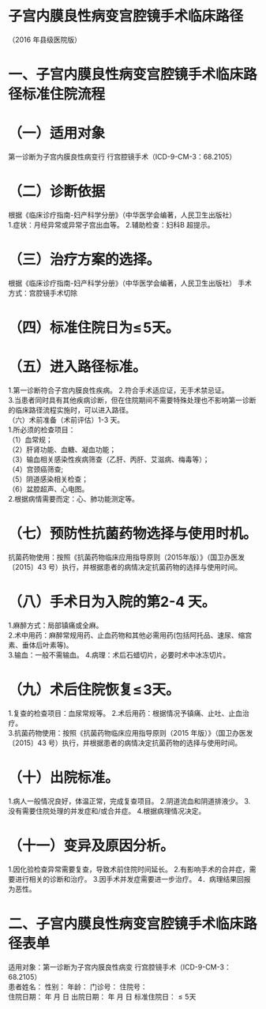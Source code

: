 # 子宫内膜良性病变宫腔镜手术临床路径  
（2016 年县级医院版）  
# 一、子宫内膜良性病变宫腔镜手术临床路径标准住院流程  
# （一）适用对象  
第一诊断为子宫内膜良性病变行 行宫腔镜手术（ICD-9-CM-3：68.2105）  
# （二）诊断依据  
根据《临床诊疗指南-妇产科学分册》（中华医学会编著，人民卫生出版社）  
1.症状：月经异常或异常子宫出血等。 2.辅助检查：妇科B 超提示。  
# （三）治疗方案的选择。  
根据《临床诊疗指南-妇产科学分册》（中华医学会编著，人民卫生出版社） 手术方式：宫腔镜手术切除  
# （四）标准住院日为$\leqslant\!5$天。  
# （五）进入路径标准。  
1.第一诊断符合子宫内膜良性疾病。 2.符合手术适应证，无手术禁忌证。  
3.当患者同时具有其他疾病诊断，但在住院期间不需要特殊处理也不影响第一诊断的临床路径流程实施时，可以进入路径。  
（六）术前准备（术前评估）1-3 天。  
1.所必须的检查项目：  
（1）血常规；  
（2）肝肾功能、血糖、凝血功能；  
（3）输血相关感染性疾病筛查（乙肝、丙肝、艾滋病、梅毒等）；  
（4）宫颈癌筛查;  
（5）阴道感染相关检查；  
（6）盆腔超声、心电图。  
2.根据病情需要而定：心、肺功能测定等。  
# （七）预防性抗菌药物选择与使用时机。  
抗菌药物使用：按照《抗菌药物临床应用指导原则（2015年版）》（国卫办医发〔2015〕43 号）执行，并根据患者的病情决定抗菌药物的选择与使用时间。  
# （八）手术日为入院的第2-4 天。  
1.麻醉方式：局部镇痛或全麻。  
2.术中用药：麻醉常规用药、止血药物和其他必需用药(包括阿托品、速尿、缩宫素、垂体后叶素等)。  
3.输血：一般不需输血。 4.病理：术后石蜡切片，必要时术中冰冻切片。  
# （九）术后住院恢复$\leqslant\!3$天。  
1.复查的检查项目：血尿常规等。  2.术后用药：根据情况予镇痛、止吐、止血治疗。  
3.抗菌药物使用：按照《抗菌药物临床应用指导原则（2015 年版）》（国卫办医发〔2015〕43 号）执行，并根据患者的病情决定抗菌药物的选择与使用时间。  
# （十）出院标准。  
1.病人一般情况良好，体温正常，完成复查项目。 2.阴道流血和阴道排液少。  3.没有需要住院处理的并发症和/或合并症。 4.根据病理情况决定。  
# （十一）变异及原因分析。  
1.因化验检查异常需要复查，导致术前住院时间延长。 2.有影响手术的合并症，需要进行相关的诊断和治疗。 3.因手术并发症需要进一步治疗。 4．病理结果回报为恶性。  
# 二、子宫内膜良性病变宫腔镜手术临床路径表单  
适用对象：第一诊断为子宫内膜良性病变 行宫腔镜手术（ICD-9-CM-3：68.2105）  
患者姓名：           性别：    年龄：    门诊号：       住院号：  
住院日期：   年  月  日    出院日期：   年  月   日     标准住院日：${\leqslant}5$天  
